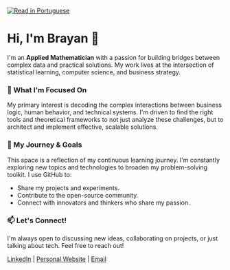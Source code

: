

[![Read in Portuguese](https://img.shields.io/badge/Leia%20em-Português-blue)](README-pt.md)

# Hi, I'm Brayan 👋

I'm an **Applied Mathematician** with a passion for building bridges between complex data and practical solutions. My work lives at the intersection of statistical learning, computer science, and business strategy.

### 🔭 What I'm Focused On

My primary interest is decoding the complex interactions between business logic, human behavior, and technical systems. I'm driven to find the right tools and theoretical frameworks to not just analyze these challenges, but to architect and implement effective, scalable solutions.

### 🌱 My Journey & Goals

This space is a reflection of my continuous learning journey. I'm constantly exploring new topics and technologies to broaden my problem-solving toolkit. I use GitHub to:
* Share my projects and experiments.
* Contribute to the open-source community.
* Connect with innovators and thinkers who share my passion.

### 📫 Let's Connect!

I'm always open to discussing new ideas, collaborating on projects, or just talking about tech. Feel free to reach out!

[LinkedIn](https://www.linkedin.com/in/brayan-mauricio-rodriguez-garzon/) | [Personal Website](https://sites.google.com/view/brayanmauricio/about-me) | [Email](bramau901007@gmail.com)


